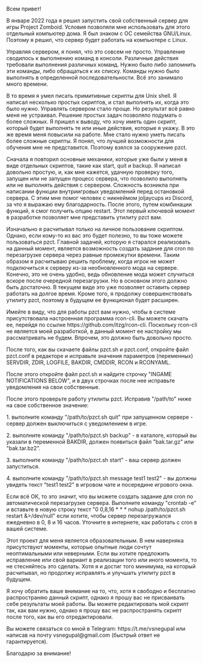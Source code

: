 <p>Всем привет!</p>
<p>В январе 2022 года я решил запустить свой собственный сервер для игры Project Zomboid. Условия позволяли мне использовать для этого отдельный компьютер дома. Я был знаком с ОС семейства GNU/Linux. Поэтому я решил, что сервер будет работать на компьютере с Linux.</p>
<p>Управляя сервером, я понял, что это совсем не просто. Управление сводилось к выполнению команд в консоли. Различные действия требовали выполнения различных команд. Нужно было либо запомнить эти команды, либо обращаться к их списку. Команды нужно было выполнять в определенной последовательности. Всё это занимало много времени.</p>
<p>В то время я умел писать примитивные скрипты для Unix shell. Я написал несколько простых скриптов, и стал выполнять их, когда это было нужно. Управлять сервером стало проще. Но результат всё равно меня не устраивал. Решение простых задач позволяло подумать о более сложных. Я пришел к выводу, что хочу иметь один скрипт, который будет выполнять те или иные действия, которые я укажу. В это же время меня повысили на работе. Мне стало нужно уметь писать более сложные скрипты. Я понял, что лучшей возможности для обучения мне не представится. Поэтому взялся за сооружение pzct.</p>
<p>Сначала я повторил основные механики, которые уже были у меня в виде отдельных скриптов, такие как start, quit и backup. Я написал довольно простую, и, как мне кажется, удачную проверку того, запущен или не запущен процесс сервера, что позволило выполнять или не выполнять действия с сервером. Сложность возникла при написании функции внутриигровых уведомлений перед остановкой сервера. С этим мне помог человек с никнеймом joljaycups из Discord, за что я выражаю ему благодарность. После этого, путем комбинации функций, я смог получить опцию restart. Этот первый ключевой момент в разработке позволяет мне представить утилиту pzct вам.</p>
<p>Изначально я расчитывал только на личное пользование скриптом. Однако, если кому-то из вас это будет полезно, то вы тоже можете пользоваться pzct. Главной задачей, которую я старался реализовать на данный момент, является возможность создать задание для cron по перезагрузке сервера через равные промежутки времени. Таким образом я расчитываю решить проблему, когда игрок не может подключиться к серверу из-за необновленного мода на сервере. Конечно, это не очень удобно, ведь обновление мода может случиться вскоре после очередной перезагрузки. Но в основном этого должно быть достаточно. В текущем виде это уже позволяет оставить сервер работать на долгое время. Кроме того, я продолжу совершенствовать утилиту pzct, поэтому в будущем ее функционал будет расширен.</p>
<p>Имейте в виду, что для работы pzct вам нужно, чтобы в системе присутствовала настроенная программа rcon-cli. Вы можете скачать ее, перейдя по ссылке https://github.com/itzg/rcon-cli. Поскольку rcon-cli не является моей разработкой, в данный момент ее настройку мы рассматривать не будем. Впрочем, это должно быть довольно просто.</p>
<p>После того, как вы скачаете файлы pzct.sh и pzct.conf, откройте файл pzct.conf в редакторе и исправьте значения параметров (переменных) SERVDIR, ZDIR, LOGFILE, BAKDIR, CMDDIR, RCON и RCONYAML.</p>
<p>После этого откройте файл pzct.sh и найдите строчку "INGAME NOTIFICATIONS BELOW", и в двух строчках после нее исправьте уведомления на свои собственные.</p>
<p>После этого проверьте работу утилиты pzct. Исправив "/path/to" ниже на свое собственное значение:</p>
<p>1. выполните команду "/path/to/pzct.sh quit" при запущенном сервере - сервер должен выключиться с уведомлением в игре.</p>
<p>2. выполните команду "/path/to/pzct.sh backup" - в каталоге, который вы указали в переменной BAKDIR, должен появиться файл "bak.tar.gz" или "bak.tar.bz2".</p>
<p>3. выполните команду "/path/to/pzct.sh start" - ваш сервер должен запуститься.</p>
<p>4. выполните команду "/path/to/pzct.sh message test1 test2" - вы должны увидеть текст "test1 test2" в игровом чате и посередине игрового окна.</p>
<p>Если всё ОК, то это значит, что вы можете создать задание для cron по автоматической перезагрузке сервера. Выполните команду "crontab -e" и вставьте в новую строку текст "0 0,8,16 * * * nohup /path/to/pzct.sh restart &>/dev/null" если хотите, чтобы сервер перезагружался ежедневно в 0, 8 и 16 часов. Уточните в интернете, как работать с cron в вашей системе.</p>
<p>Этот проект для меня является образовательным. В нем наверняка присутствуют моменты, которые опытные люди сочтут неоптимальными или неверными. Если вы хотите предложить исправление или свой вариант в реализации того или иного момента, то не стесняйтесь это сделать. Хотя я и достиг того минимума, на который расчитывал, но продолжу исправлять и улучшать утилиту pzct в будущем.</p>
<p>Я хочу обратить ваше внимание на то, что, хотя я свободно и бесплатно распространяю данный скрипт, однако я прошу вас не присваивать себе результаты моей работы. Вы можете редактировать мой скрипт так, как вам нужно, однако я прошу вас не распространять скрипт после того, как вы его отредактировали.</p>
<p>Вы можете связаться со мной в Telegram: https://t.me/vsnegupal или написав на почту vsnegupal@gmail.com (быстрый ответ не гарантируется).</p>
<p>Благодарю за внимание!</p>
